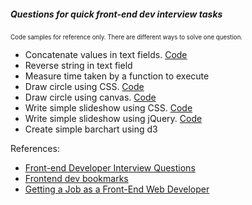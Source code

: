 ##### Questions for quick front-end dev interview tasks
<sub><sup> Code samples for reference only. There are different ways to solve one question.</sub></sup>
* Concatenate values in text fields. [Code](https://github.com/enaqx/web-yay/tree/master/concate-two-field)
* Reverse string in text field
* Measure time taken by a function to execute
* Draw circle using CSS. [Code](https://github.com/enaqx/web-yay/tree/master/circle-css)
* Draw circle using canvas. [Code](https://github.com/enaqx/web-yay/tree/master/circle-canvas)
* Write simple slideshow using CSS. [Code](https://github.com/enaqx/web-yay/tree/master/slideshow-css)
* Write simple slideshow using jQuery. [Code](https://github.com/enaqx/web-yay/tree/master/slideshow-jq)
* Create simple barchart using d3


References: 
* [Front-end Developer Interview Questions](https://github.com/darcyclarke/Front-end-Developer-Interview-Questions)
* [Frontend dev bookmarks](https://github.com/dypsilon/frontend-dev-bookmarks)
* [Getting a Job as a Front-End Web Developer](http://blog.danielna.com/getting-a-job-as-a-front-end-web-developer.html)